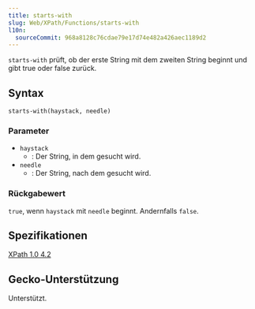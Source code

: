 ```yaml
---
title: starts-with
slug: Web/XPath/Functions/starts-with
l10n:
  sourceCommit: 968a8128c76cdae79e17d74e482a426aec1189d2
---
```


`starts-with` prüft, ob der erste String mit dem zweiten String beginnt und gibt true oder false zurück.

## Syntax

```plain
starts-with(haystack, needle)
```

### Parameter

- `haystack`
  - : Der String, in dem gesucht wird.
- `needle`
  - : Der String, nach dem gesucht wird.

### Rückgabewert

`true`, wenn `haystack` mit `needle` beginnt. Andernfalls `false`.

## Spezifikationen

[XPath 1.0 4.2](https://www.w3.org/TR/1999/REC-xpath-19991116/#function-starts-with)

## Gecko-Unterstützung

Unterstützt.
